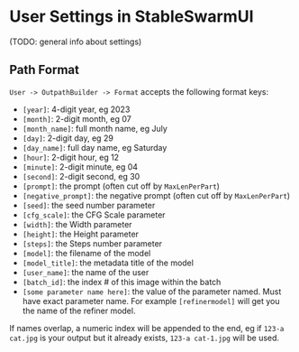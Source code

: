 # User Settings in StableSwarmUI

(TODO: general info about settings)

## Path Format

`User -> OutpathBuilder -> Format` accepts the following format keys:

- `[year]`: 4-digit year, eg 2023
- `[month]`: 2-digit month, eg 07
- `[month_name]`: full month name, eg July
- `[day]`: 2-digit day, eg 29
- `[day_name]`: full day name, eg Saturday
- `[hour]`: 2-digit hour, eg 12
- `[minute]`: 2-digit minute, eg 04
- `[second]`: 2-digit second, eg 30
- `[prompt]`: the prompt (often cut off by `MaxLenPerPart`)
- `[negative_prompt]`: the negative prompt (often cut off by `MaxLenPerPart`)
- `[seed]`: the seed number parameter
- `[cfg_scale]`: the CFG Scale parameter
- `[width]`: the Width parameter
- `[height]`: the Height parameter
- `[steps]`: the Steps number parameter
- `[model]`: the filename of the model
- `[model_title]`: the metadata title of the model
- `[user_name]`: the name of the user
- `[batch_id]`: the index # of this image within the batch
- `[some parameter name here]`: the value of the parameter named. Must have exact parameter name. For example `[refinermodel]` will get you the name of the refiner model.

If names overlap, a numeric index will be appended to the end, eg if `123-a cat.jpg` is your output but it already exists, `123-a cat-1.jpg` will be used.
